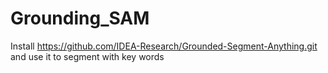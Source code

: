 # Grounding_SAM
Install https://github.com/IDEA-Research/Grounded-Segment-Anything.git and use it to segment with key words 
